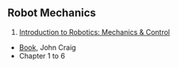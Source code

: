 ## Robot Mechanics
1. [Introduction to Robotics: Mechanics & Control](./Introduction_to_Robotics_Mechanics_and_Control.md)
  - [Book](http://www.mech.sharif.ir/c/document_library/get_file?uuid=5a4bb247-1430-4e46-942c-d692dead831f&groupId=14040), John Craig
  - Chapter 1 to 6
